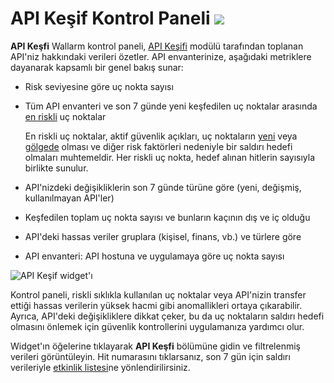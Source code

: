 # API Keşif Kontrol Paneli <a href="../../../about-wallarm/subscription-plans/#subscription-plans"><img src="../../../images/api-security-tag.svg" style="border: none;"></a>

**API Keşfi** Wallarm kontrol paneli, [API Keşifi](../../about-wallarm/api-discovery.md) modülü tarafından toplanan API'niz hakkındaki verileri özetler. API envanterinize, aşağıdaki metriklere dayanarak kapsamlı bir genel bakış sunar:

* Risk seviyesine göre uç nokta sayısı
* Tüm API envanteri ve son 7 günde yeni keşfedilen uç noktalar arasında [en riskli](../../about-wallarm/api-discovery.md#endpoint-risk-score) uç noktalar

    En riskli uç noktalar, aktif güvenlik açıkları, uç noktaların [yeni](../../about-wallarm/api-discovery.md#tracking-changes-in-api) veya [gölgede](../../about-wallarm/api-discovery.md#shadow-orphan-and-zombie-apis) olması ve diğer risk faktörleri nedeniyle bir saldırı hedefi olmaları muhtemeldir. Her riskli uç nokta, hedef alınan hitlerin sayısıyla birlikte sunulur.
            
* API'nizdeki değişikliklerin son 7 günde türüne göre (yeni, değişmiş, kullanılmayan API'ler)
* Keşfedilen toplam uç nokta sayısı ve bunların kaçının dış ve iç olduğu
* API'deki hassas veriler gruplara (kişisel, finans, vb.) ve türlere göre
* API envanteri: API hostuna ve uygulamaya göre uç nokta sayısı

![API Keşif widget'ı](../../images/user-guides/dashboard/api-discovery-widget.png)

Kontrol paneli, riskli sıklıkla kullanılan uç noktalar veya API'nizin transfer ettiği hassas verilerin yüksek hacmi gibi anomallikleri ortaya çıkarabilir. Ayrıca, API'deki değişikliklere dikkat çeker, bu da uç noktaların saldırı hedefi olmasını önlemek için güvenlik kontrollerini uygulamanıza yardımcı olur.

Widget'ın öğelerine tıklayarak **API Keşfi** bölümüne gidin ve filtrelenmiş verileri görüntüleyin. Hit numarasını tıklarsanız, son 7 gün için saldırı verileriyle [etkinlik listesi](../events/check-attack.md)ne yönlendirilirsiniz.